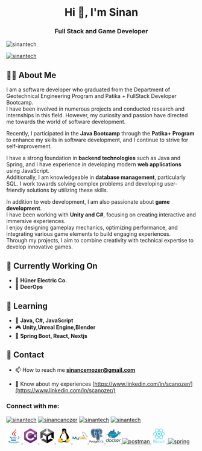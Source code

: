 
<h1 align="center">Hi 👋, I'm Sinan</h1>
<h3 align="center">Full Stack and Game Developer</h3>

<p align="left"> <img src="https://komarev.com/ghpvc/?username=sinantech&label=Profile%20views&color=0e75b6&style=flat" alt="sinantech" /> </p>

<p align="left"> 
  <a href="https://twitter.com/sinantech" target="blank">
    <img src="https://img.shields.io/twitter/follow/sinantech?logo=twitter&style=for-the-badge" alt="sinantech" />
  </a> 
</p>

## 👨‍💻 About Me  
I am a software developer who graduated from the Department of Geotechnical Engineering Program and Patika + FullStack Developer Bootcamp.  
I have been involved in numerous projects and conducted research and internships in this field. However, my curiosity and passion have directed me towards the world of software development.  

Recently, I participated in the **Java Bootcamp** through the **Patika+ Program** to enhance my skills in software development, and I continue to strive for self-improvement.  

I have a strong foundation in **backend technologies** such as Java and Spring, and I have experience in developing modern **web applications** using JavaScript.  
Additionally, I am knowledgeable in **database management**, particularly SQL. I work towards solving complex problems and developing user-friendly solutions by utilizing these skills.  

In addition to web development, I am also passionate about **game development**.  
I have been working with **Unity and C#**, focusing on creating interactive and immersive experiences.  
I enjoy designing gameplay mechanics, optimizing performance, and integrating various game elements to build engaging experiences.  
Through my projects, I aim to combine creativity with technical expertise to develop innovative games.  


## 🚀 Currently Working On  
- 🔭 **Hüner Electric Co.**
- 🦌 **DeerOps**

## 🚀 Learning 
- 🌱 **Java, C#, JavaScript**
- 🎮 **Unity,Unreal Engine,Blender**
- 🍁 **Spring Boot, React, Nextjs**

## 📧 Contact
- 📫 How to reach me **sinancemozer@gmail.com**

- 📄 Know about my experiences [https://www.linkedin.com/in/scanozer/](https://www.linkedin.com/in/scanozer/)
<h3 align="left">Connect with me:</h3>
<p align="left">
<a href="https://twitter.com/sinantech" target="blank"><img align="center" src="https://raw.githubusercontent.com/rahuldkjain/github-profile-readme-generator/master/src/images/icons/Social/twitter.svg" alt="sinantech" height="30" width="40" /></a>
<a href="https://linkedin.com/in/sinancanozer" target="blank"><img align="center" src="https://raw.githubusercontent.com/rahuldkjain/github-profile-readme-generator/master/src/images/icons/Social/linked-in-alt.svg" alt="sinancanozer" height="30" width="40" /></a>
<a href="https://instagram.com/sinantech" target="blank"><img align="center" src="https://raw.githubusercontent.com/rahuldkjain/github-profile-readme-generator/master/src/images/icons/Social/instagram.svg" alt="sinantech" height="30" width="40" /></a>
<a href="https://www.hackerrank.com/sinantech" target="blank"><img align="center" src="https://raw.githubusercontent.com/rahuldkjain/github-profile-readme-generator/master/src/images/icons/Social/hackerrank.svg" alt="sinantech" height="30" width="40" /></a>
</p>
<p align="left"> 
  <a href="https://www.java.com" target="_blank" rel="noreferrer"> 
    <img src="https://raw.githubusercontent.com/devicons/devicon/master/icons/java/java-original.svg" alt="java" width="40" height="40"/> 
  </a> 
  <a href="https://learn.microsoft.com/en-us/dotnet/csharp/" target="_blank" rel="noreferrer"> 
    <img src="https://raw.githubusercontent.com/devicons/devicon/master/icons/csharp/csharp-original.svg" alt="csharp" width="40" height="40"/> 
  </a>
  <a href="https://unity.com/" target="_blank" rel="noreferrer"> 
    <img src="https://raw.githubusercontent.com/devicons/devicon/master/icons/unity/unity-original.svg" alt="unity" width="40" height="40"/> 
  </a>
  <a href="https://www.linux.org/" target="_blank" rel="noreferrer"> 
    <img src="https://raw.githubusercontent.com/devicons/devicon/master/icons/linux/linux-original.svg" alt="linux" width="40" height="40"/> 
  </a> 
  <a href="https://www.mysql.com/" target="_blank" rel="noreferrer"> 
    <img src="https://raw.githubusercontent.com/devicons/devicon/master/icons/mysql/mysql-original-wordmark.svg" alt="mysql" width="40" height="40"/> 
  </a> 
  <a href="https://www.postgresql.org" target="_blank" rel="noreferrer"> 
    <img src="https://raw.githubusercontent.com/devicons/devicon/master/icons/postgresql/postgresql-original-wordmark.svg" alt="postgresql" width="40" height="40"/> 
  </a> 
   <a href="https://www.docker.com/" target="_blank" rel="noreferrer"> 
    <img src="https://raw.githubusercontent.com/devicons/devicon/master/icons/docker/docker-original-wordmark.svg" alt="docker" width="40" height="40"/> 
  </a> 
  <a href="https://postman.com" target="_blank" rel="noreferrer"> 
    <img src="https://www.vectorlogo.zone/logos/getpostman/getpostman-icon.svg" alt="postman" width="40" height="40"/> 
  </a> 
  <a href="https://reactjs.org/" target="_blank" rel="noreferrer"> 
    <img src="https://raw.githubusercontent.com/devicons/devicon/master/icons/react/react-original-wordmark.svg" alt="react" width="40" height="40"/> 
  </a> 
  <a href="https://spring.io/" target="_blank" rel="noreferrer"> 
    <img src="https://www.vectorlogo.zone/logos/springio/springio-icon.svg" alt="spring" width="40" height="40"/> 
  </a> 
</p>

